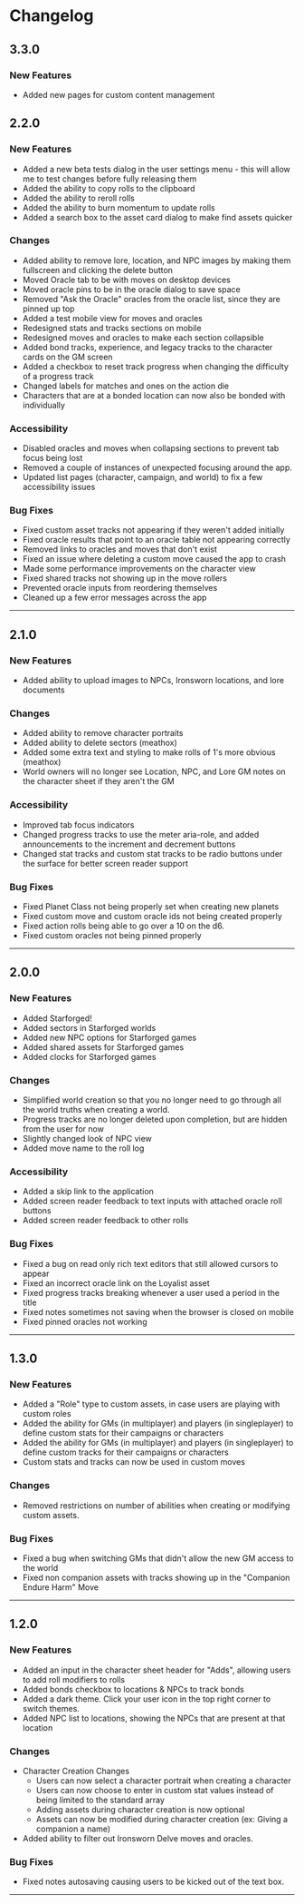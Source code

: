 # Changelog

## 3.3.0

### New Features

- Added new pages for custom content management

## 2.2.0

### New Features

- Added a new beta tests dialog in the user settings menu - this will allow me to test changes before fully releasing them
- Added the ability to copy rolls to the clipboard
- Added the ability to reroll rolls
- Added the ability to burn momentum to update rolls
- Added a search box to the asset card dialog to make find assets quicker

### Changes

- Added ability to remove lore, location, and NPC images by making them fullscreen and clicking the delete button
- Moved Oracle tab to be with moves on desktop devices
- Moved oracle pins to be in the oracle dialog to save space
- Removed "Ask the Oracle" oracles from the oracle list, since they are pinned up top
- Added a test mobile view for moves and oracles
- Redesigned stats and tracks sections on mobile
- Redesigned moves and oracles to make each section collapsible
- Added bond tracks, experience, and legacy tracks to the character cards on the GM screen
- Added a checkbox to reset track progress when changing the difficulty of a progress track
- Changed labels for matches and ones on the action die
- Characters that are at a bonded location can now also be bonded with individually

### Accessibility

- Disabled oracles and moves when collapsing sections to prevent tab focus being lost
- Removed a couple of instances of unexpected focusing around the app.
- Updated list pages (character, campaign, and world) to fix a few accessibility issues

### Bug Fixes

- Fixed custom asset tracks not appearing if they weren't added initially
- Fixed oracle results that point to an oracle table not appearing correctly
- Removed links to oracles and moves that don't exist
- Fixed an issue where deleting a custom move caused the app to crash
- Made some performance improvements on the character view
- Fixed shared tracks not showing up in the move rollers
- Prevented oracle inputs from reordering themselves
- Cleaned up a few error messages across the app

---

## 2.1.0

### New Features

- Added ability to upload images to NPCs, Ironsworn locations, and lore documents

### Changes

- Added ability to remove character portraits
- Added ability to delete sectors (meathox)
- Added some extra text and styling to make rolls of 1's more obvious (meathox)
- World owners will no longer see Location, NPC, and Lore GM notes on the character sheet if they aren't the GM

### Accessibility

- Improved tab focus indicators
- Changed progress tracks to use the meter aria-role, and added announcements to the increment and decrement buttons
- Changed stat tracks and custom stat tracks to be radio buttons under the surface for better screen reader support

### Bug Fixes

- Fixed Planet Class not being properly set when creating new planets
- Fixed custom move and custom oracle ids not being created properly
- Fixed action rolls being able to go over a 10 on the d6.
- Fixed custom oracles not being pinned properly

---

## 2.0.0

### New Features

- Added Starforged!
- Added sectors in Starforged worlds
- Added new NPC options for Starforged games
- Added shared assets for Starforged games
- Added clocks for Starforged games

### Changes

- Simplified world creation so that you no longer need to go through all the world truths when creating a world.
- Progress tracks are no longer deleted upon completion, but are hidden from the user for now
- Slightly changed look of NPC view
- Added move name to the roll log

### Accessibility

- Added a skip link to the application
- Added screen reader feedback to text inputs with attached oracle roll buttons
- Added screen reader feedback to other rolls

### Bug Fixes

- Fixed a bug on read only rich text editors that still allowed cursors to appear
- Fixed an incorrect oracle link on the Loyalist asset
- Fixed progress tracks breaking whenever a user used a period in the title
- Fixed notes sometimes not saving when the browser is closed on mobile
- Fixed pinned oracles not working

---

## 1.3.0

### New Features

- Added a "Role" type to custom assets, in case users are playing with custom roles
- Added the ability for GMs (in multiplayer) and players (in singleplayer) to define custom stats for their campaigns or characters
- Added the ability for GMs (in multiplayer) and players (in singleplayer) to define custom tracks for their campaigns or characters
- Custom stats and tracks can now be used in custom moves

### Changes

- Removed restrictions on number of abilities when creating or modifying custom assets.

### Bug Fixes

- Fixed a bug when switching GMs that didn't allow the new GM access to the world
- Fixed non companion assets with tracks showing up in the "Companion Endure Harm" Move

---

## 1.2.0

### New Features

- Added an input in the character sheet header for "Adds", allowing users to add roll modifiers to rolls
- Added bonds checkbox to locations & NPCs to track bonds
- Added a dark theme. Click your user icon in the top right corner to switch themes.
- Added NPC list to locations, showing the NPCs that are present at that location

### Changes

- Character Creation Changes
  - Users can now select a character portrait when creating a character
  - Users can now choose to enter in custom stat values instead of being limited to the standard array
  - Adding assets during character creation is now optional
  - Assets can now be modified during character creation (ex: Giving a companion a name)
- Added ability to filter out Ironsworn Delve moves and oracles.

### Bug Fixes

- Fixed notes autosaving causing users to be kicked out of the text box.

---
